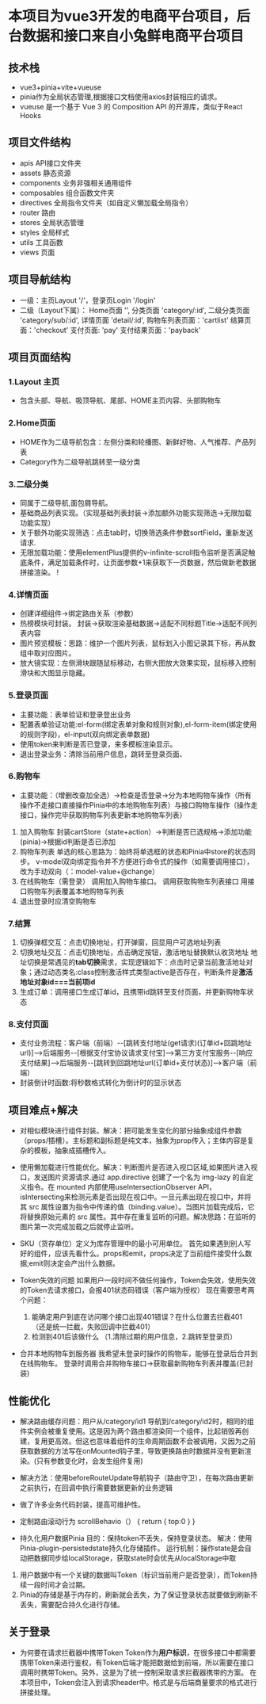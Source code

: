 # 本项目为vue3开发的电商平台项目，后台数据和接口来自小兔鲜电商平台项目

## 技术栈

- vue3+pinia+vite+vueuse
- pinia作为全局状态管理,根据接口文档使用axios封装相应的请求。
- vueuse 是一个基于 Vue 3 的 Composition API 的开源库，类似于React Hooks

## 项目文件结构

- apis API接口文件夹
- assets 静态资源
- components 业务非强相关通用组件
- composables 组合函数文件夹
- directives 全局指令文件夹（如自定义懒加载全局指令）
- router 路由
- stores 全局状态管理
- styles 全局样式
- utils 工具函数
- views 页面

## 项目导航结构

- 一级：主页Layout '/'，登录页Login '/login'
- 二级（Layout下属）：
  Home页面 '',
  分类页面 'category/:id',
  二级分类页面 'category/sub/:id',
  详情页面 'detail/:id',
  购物车列表页面：'cartlist'
  结算页面：'checkout'
  支付页面: 'pay'
  支付结果页面：'payback'

## 项目页面结构

### 1.Layout 主页

- 包含头部、导航、吸顶导航、尾部、HOME主页内容、头部购物车

### 2.Home页面

- HOME作为二级导航包含：左侧分类和轮播图、新鲜好物、人气推荐、产品列表
- Category作为二级导航跳转至一级分类

### 3.二级分类

- 同属于二级导航,面包屑导航。
- 基础商品列表实现。（实现基础列表封装->添加额外功能实现筛选->无限加载功能实现）
- 关于额外功能实现筛选：点击tab时，切换筛选条件参数sortField，重新发送请求.
- 无限加载功能：使用elementPlus提供的v-infinite-scroll指令监听是否满足触底条件，满足加载条件时，让页面参数+1来获取下一页数据，然后做新老数据拼接渲染。 !

### 4.详情页面

- 创建详细组件->绑定路由关系（参数）
- 热榜模块可封装。 封装->获取渲染基础数据->适配不同标题Title->适配不同列表内容
- 图片预览模板：思路：维护一个图片列表，鼠标划入小图记录其下标，再从数组中取对应图片。
- 放大镜实现：左侧滑块跟随鼠标移动，右侧大图放大效果实现，鼠标移入控制滑块和大图显示隐藏。

### 5.登录页面

- 主要功能：表单验证和登录登出业务
- 配置表单验证功能:el-form(绑定表单对象和规则对象),el-form-item(绑定使用的规则字段)，el-input(双向绑定表单数据)
- 使用token来判断是否已登录，来多模板渲染显示。
- 退出登录业务：清除当前用户信息，跳转至登录页面、

### 6.购物车

- 主要功能：（增删改查加全选）->检查是否登录->分为本地购物车操作（所有操作不走接口直接操作Pinia中的本地购物车列表）与接口购物车操作（操作走接口，操作完毕获取购物车列表更新本地购物车列表）

1. 加入购物车
   封装cartStore（state+action）->判断是否已选规格->添加功能(pinia)->根据id判断是否已添加
2. 购物车列表
   单选的核心思路为：始终将单选框的状态和Pinia中store的状态同步。
   v-model双向绑定指令并不方便进行命令式的操作（如需要调用接口），改为手动双向（：model-value+@change）
3. 在线购物车（需登录）
   调用加入购物车接口。
   调用获取购物车列表接口
   用接口购物车列表覆盖本地购物车列表
4. 退出登录时应清空购物车

### 7.结算

1. 切换弹框交互：点击切换地址，打开弹窗，回显用户可选地址列表
2. 切换地址交互：点击切换地址，点击确定按钮，激活地址替换默认收货地址
   地址切换是常遇见的**tab切换**需求，实现逻辑如下：点击时记录当前激活地址对象；通过动态类名:class控制激活样式类型active是否存在，判断条件是**激活地址对象id===当前项id**
3. 生成订单：调用接口生成订单id，且携带id跳转至支付页面，并更新购物车状态

### 8.支付页面

- 支付业务流程：客户端（前端）--[跳转支付地址(get请求)(订单id+回跳地址url)]-->后端服务--[根据支付宝协议请求支付宝]-->第三方支付宝服务--[响应支付结果]-->后端服务--[跳转到回跳地址url(订单id+支付状态)]-->客户端（前端）
- 封装倒计时函数:将秒数格式转化为倒计时的显示状态

## 项目难点+解决

- 对相似模块进行组件封装。解决：把可能发生变化的部分抽象成组件参数（props/插槽）。主标题和副标题是纯文本，抽象为prop传入；主体内容是复杂的模板，抽象成插槽传入。

- 使用懒加载进行性能优化。解决：判断图片是否进入视口区域,如果图片进入视口，发送图片资源请求.通过 app.directive 创建了一个名为 img-lazy 的自定义指令。在 mounted 内部使用useIntersectionObserver API，isIntersecting来检测元素是否出现在视口中。一旦元素出现在视口中，并将其 src 属性设置为指令中传递的值（binding.value）。当图片加载完成后，它将替换原始元素的 src 属性。其中存在重复监听的问题。解决思路：在监听的图片第一次完成加载之后就停止监听。

- SKU（货存单位）定义为库存管理中的最小可用单位。
  首先如果遇到别人写好的组件，应该先看什么。props和emit，props决定了当前组件接受什么数据;emit则决定会产出什么数据。

- Token失效的问题
  如果用户一段时间不做任何操作，Token会失效，使用失效的Token去请求接口，会报401状态码错误（客户端为授权）
  现在需要思考两个问题：

  1. 能确定用户到底在访问哪个接口出现401错误？在什么位置去拦截401 （还是统一拦截，失败回调中拦截401）
  2. 检测到401后该做什么 （1.清除过期的用户信息，2.跳转至登录页）

- 合并本地购物车到服务器
  我希望未登录时操作的购物车，能够在登录后合并到在线购物车。
  登录时调用合并购物车接口->获取最新购物车列表并覆盖(已封装)

## 性能优化

- 解决路由缓存问题：用户从/category/id1 导航到/category/id2时，相同的组件实例会被重复使用。这是因为两个路由都渲染同一个组件，比起销毁再创建，复用更高效。但这也意味着组件的生命周期函数不会被调用，又因为之前获取数据的方法写在onMounted钩子里，导致更换路由时数据并没有更新渲染。(只有参数变化时，会发生组件复用)
- 解决方法：使用beforeRouteUpdate导航钩子（路由守卫），在每次路由更新之前执行，在回调中执行需要数据更新的业务逻辑

- 做了许多业务代码封装，提高可维护性。

- 定制路由滚动行为 scrollBehavio（） { return { top:0 } }

- 持久化用户数据Pinia
  目的：保持token不丢失，保持登录状态。
  解决：使用Pinia-plugin-persistedstate持久化存储插件。
  运行机制：操作state是会自动把数据同步给localStorage，获取state时会优先从localStorage中取

1. 用户数据中有一个关键的数据叫Token（标识当前用户是否登录），而Token持续一段时间才会过期。
2. Pinia的存储是基于内存的，刷新就会丢失，为了保证登录状态就要做到刷新不丢失，需要配合持久化进行存储。

## 关于登录

- 为何要在请求拦截器中携带Token
  Token作为**用户标识**，在很多接口中都需要携带Token来进行鉴权，有Token后端才能把数据给到前端，所以需要在接口调用时携带Token。另外，这是为了统一控制采取请求拦截器携带的方案。
  在本项目中，Token会注入到请求header中。格式是与后端商量要求的格式进行拼接处理。
